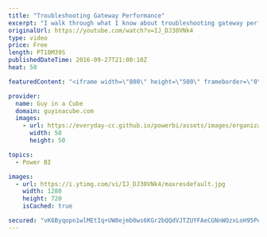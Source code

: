 ```yaml
---
title: "Troubleshooting Gateway Performance"
excerpt: "I walk through what I know about troubleshooting gateway performance. This can be useful for Power BI, PowerApps, Microsoft Flow or Azure Logic Apps.  This includes two main areas.  1. Performance Counters 2. Tracking query duration within the gateway logs.  Hopefully, this will help you dig into what"
originalUrl: https://youtube.com/watch?v=IJ_DJ30VNk4
type: video
price: Free
length: PT10M39S
publishedDateTime: 2016-09-27T21:00:10Z
heat: 50

featuredContent: "<iframe width=\"800\" height=\"500\" frameborder=\"0\" src=\"https://www.youtube.com/embed/IJ_DJ30VNk4\" allow=\"accelerometer; autoplay; encrypted-media; gyroscope; picture-in-picture\" allowfullscreen></iframe>"

provider:
  name: Guy in a Cube
  domain: guyinacube.com
  images:
    - url: https://everyday-cc.github.io/powerbi/assets/images/organizations/guyinacube.com-50x50.jpg
      width: 50
      height: 50

topics:
  - Power BI

images:
  - url: https://i.ytimg.com/vi/IJ_DJ30VNk4/maxresdefault.jpg
    width: 1280
    height: 720
    isCached: true

secured: "vK6Byqopn1wlMEtIq+UW8ejmb0ws6KGr2bQQdVJTZUYFAeCGNnWOzxLoH95PelI2M6JcDpTPDicwoSgMvcP3X2bcjugo7MpZMJk+sRMenLmGmDgels3+yz6XPqZPrSgKlbESBVj4xKNgvapS890aYJEFRqJTozzfG0sq9JtcO2MO11zrXwt1vYhbQjNXS9EvQGblVI4PNiBftBV+5Nm38GtUTD8CUW/ReRNV/SI+hCr211JxBCZfAJS9IlLZ/vhKOV7rzkuzxdcIe3CNVKD/BtfpN/4i6SgcqK+fVPrnEi0JvssRgfeO7R0SUVe3eRgj3t/R46iidqQqJVX12aH2xGdLlcuTBA3+ejl8TTcmvH5BG8HkaTxKQoFjkWOXgId6sO0kUfCnOuWd+cZfcom54XZD68rfucf1AYoERAXqS+k=;SfHpABK2VYIkUwDNmSesTw=="
---
```


